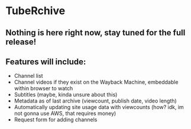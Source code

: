 # TubeRchive

## Nothing is here right now, stay tuned for the full release!
## Features will include:
- Channel list
- Channel videos if they exist on the Wayback Machine, embeddable within browser to watch
- Subtitles (maybe, kinda unsure about this)
- Metadata as of last archive (viewcount, publish date, video length)
- Automatically updating site usage data with viewcounts (how? idk, im not gonna use AWS, that requires money)
- Request form for adding channels
